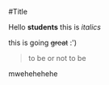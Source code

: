 #Title

Hello **students** this is *italics*

this is going ~~great~~ :')

>to be or not to be

mwehehehehe

